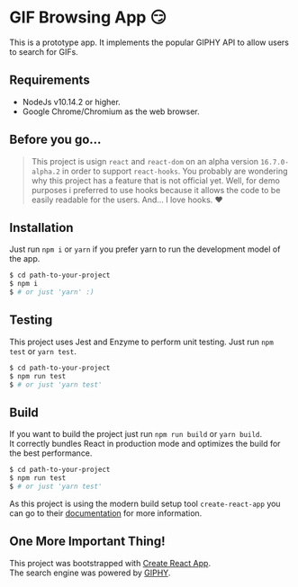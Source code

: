 # GIF Browsing App 😏
This is a prototype app. It implements the popular GIPHY API to allow users to search for GIFs.

## Requirements 
- NodeJs v10.14.2 or higher.
- Google Chrome/Chromium as the web browser.

## Before you go...
> This project is usign `react` and `react-dom` on an alpha version `16.7.0-alpha.2` in order to support `react-hooks`.
> You probably are wondering why this project has a feature that is not official yet. Well, for demo purposes
> i preferred to use hooks because it allows the code to be easily readable for the users. And... I love hooks. ♥

## Installation
Just run `npm i` or `yarn` if you prefer yarn to run the development model of the app. 

```sh
$ cd path-to-your-project
$ npm i
$ # or just 'yarn' :)
```

## Testing
This project uses Jest and Enzyme to perform unit testing. Just run `npm test` or `yarn test`.

```sh
$ cd path-to-your-project
$ npm run test
$ # or just 'yarn test'
```

## Build
If you want to build the project just run `npm run build` or `yarn build`.<br/>
It correctly bundles React in production mode and optimizes the build for the best performance.

```sh
$ cd path-to-your-project
$ npm run test
$ # or just 'yarn test'
```

As this project is using the modern build setup tool `create-react-app` you can go to their [documentation](https://facebook.github.io/create-react-app/docs/documentation-intro) for more information.

## One More Important Thing!
This project was bootstrapped with [Create React App](https://github.com/facebook/create-react-app).<br/>
The search engine was powered by [GIPHY](https://developers.giphy.com).
